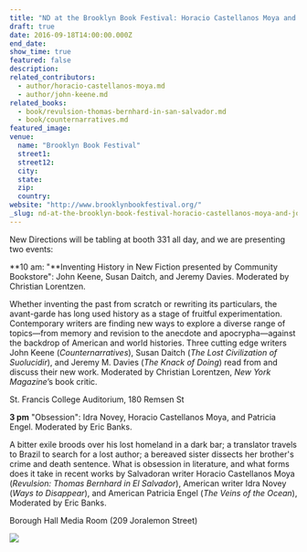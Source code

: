 ```yaml
---
title: "ND at the Brooklyn Book Festival: Horacio Castellanos Moya and John Keene"
draft: true
date: 2016-09-18T14:00:00.000Z
end_date:
show_time: true
featured: false
description:
related_contributors:
  - author/horacio-castellanos-moya.md
  - author/john-keene.md
related_books:
  - book/revulsion-thomas-bernhard-in-san-salvador.md
  - book/counternarratives.md
featured_image: 
venue:
  name: "Brooklyn Book Festival"
  street1:
  street12:
  city:
  state:
  zip:
  country:
website: "http://www.brooklynbookfestival.org/"
_slug: nd-at-the-brooklyn-book-festival-horacio-castellanos-moya-and-john-keene
---
```


New Directions will be tabling at booth 331 all day, and we are presenting two events:

**10 am: "**Inventing History in New Fiction presented by Community Bookstore": John Keene, Susan Daitch, and Jeremy Davies. Moderated by Christian Lorentzen.

Whether inventing the past from scratch or rewriting its particulars, the avant-garde has long used history as a stage of fruitful experimentation. Contemporary writers are finding new ways to explore a diverse range of topics—from memory and revision to the anecdote and apocrypha—against the backdrop of American and world histories. Three cutting edge writers John Keene (_Counternarratives_), Susan Daitch (_The Lost Civilization of Suolucidir_), and Jeremy M. Davies (_The Knack of Doing_) read from and discuss their new work. Moderated by Christian Lorentzen, _New York Magazine_’s book critic.

St. Francis College Auditorium, 180 Remsen St

**3 pm** "Obsession": Idra Novey, Horacio Castellanos Moya, and Patricia Engel. Moderated by Eric Banks.

A bitter exile broods over his lost homeland in a dark bar; a translator travels to Brazil to search for a lost author; a bereaved sister dissects her brother's crime and death sentence. What is obsession in literature, and what forms does it take in recent works by Salvadoran writer Horacio Castellanos Moya (_Revulsion: Thomas Bernhard in El Salvador_), American writer Idra Novey (_Ways to Disappear_), and American Patricia Engel (_The Veins of the Ocean_), Moderated by Eric Banks.

Borough Hall Media Room (209 Joralemon Street)

![](https://pen.org/sites/default/files/Book_Festival_market_0_0_1.jpg)

